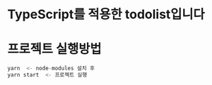 # TypeScript를 적용한 todolist입니다

# 프로젝트 실행방법

```c
yarn  <- node-modules 설치 후
yarn start  <- 프로젝트 실행
```
